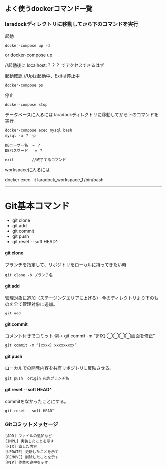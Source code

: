 ## よく使うdockerコマンド一覧

### laradockディレクトリに移動してから下のコマンドを実行 


起動   

    docker-compose up -d
or
    docker-compose up

//起動後に localhost:？？？ でアクセスできるはず

起動確認   //Upは起動中、Exitは停止中

    docker-compose ps

停止

    docker-compose stop


データベースに入るには laradockディレクトリに移動してから下のコマンドを実行

    docker-compose exec mysql bash
    mysql -u ？ -p

    DBユーザー名  = ？
    DBパスワード   = ？

    exit        //終了するコマンド

workspaceに入るには

  docker exec -it  laradock_workspace_1 /bin/bash

***
# Git基本コマンド
* git clone
* git add
* git commit  
* git push
* git reset --soft HEAD^

#### git clone  
ブランチを指定して、リポジトリをローカルに持ってきたい時

    git clone -b ブランチ名

#### git add
管理対象に追加（ステージングエリアに上げる）
 今のディレクトリより下のものを全て管理対象に追加。

    git add .

#### git commit
コメント付きでコミット    例→ git commit -m “[FIX] ◯◯◯◯画面を修正”

    git commit -m “[xxxx] xxxxxxxxx”

#### git push
ローカルでの開発内容を共有リポジトリに反映させる。

    git push  origin 宛先ブランチ名
    
#### git reset --soft HEAD^
commitをなかったことにする。

    git reset --soft HEAD^


### Gitコミットメッセージ

    [ADD] ファイルの追加など
    [IMPL] 実装したことを示す
    [FIX] 直した内容
    [UPDATE] 更新したことを示す
    [REMOVE] 削除したことを示す
    [WIP] 作業の途中を示す